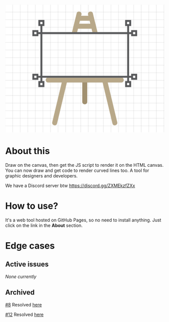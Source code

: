 <!DOCTYPE html>
<html lang="en">

<head>
    <meta charset="UTF-8">
    <meta name="viewport" content="width=device-width, initial-scale=1.0">
    <meta name="description" content="Draw on the canvas, then get the JS script to render it on the HTML canvas" itemprop="description">
    <meta name="keywords" content="draw, canvas, js, script, render, design, html, code, canvascript, graphic" itemprop="keywords">
    <meta name="author" content="Viraj Bijpuria" itemprop="author">
    <meta property="og:title" content="Canvascript - Design for the canvas" itemprop="name">
    <meta property="og:description" content="Draw on the canvas, then get the js script to render it on the HTML canvas. A tool for graphic designers and developers." itemprop="description">
    <meta property="og:image" content="https://vbprodev.github.io/Canvascript/CanvaScript.png" itemprop="image">
    <meta property="og:url" content="https://vbprodev.github.io/Canvascript/" itemprop="url">
    <meta property="og:type" content="website">
</head>

<body>

<img src="assets/CanvaScript.png" alt="Canvascript logo" itemprop="image">

<h1 itemprop="headline">About this</h1>
<p itemprop="text">Draw on the canvas, then get the JS script to render it on the HTML canvas. You can now draw and get code to render curved lines too. A tool for graphic designers and developers.</p>

<p>We have a Discord server btw <a href="https://discord.gg/ZXMEkzfZXx" target="_blank" itemprop="sameAs">https://discord.gg/ZXMEkzfZXx</a></p>

<h1 itemprop="headline">How to use?</h1>
<p itemprop="softwareHelp">It's a web tool hosted on GitHub Pages, so no need to install anything. Just click on the link in the <b>About</b> section.</p>

<h1 itemprop="headline">Edge cases</h1>

<h2 itemprop="headline">Active issues</h2>
<i>None currently</i>

<h2 itemprop="headline">Archived</h2>
<p><a href="https://github.com/VBproDev/Canvascript/issues/8" target="_blank" itemprop="issueTracker">#8</a> Resolved <a href="https://github.com/VBproDev/Canvascript/pull/9" target="_blank">here</a></p>
<p><a href="https://github.com/VBproDev/Canvascript/issues/12" target="_blank" itemprop="issueTracker">#12</a> Resolved <a href="https://github.com/VBproDev/Canvascript/pull/15" target="_blank">here</a></p>

</body>
</html>
